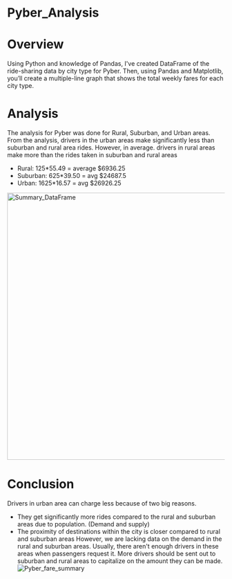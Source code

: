 # Pyber_Analysis

# Overview
Using Python and knowledge of Pandas, I've created DataFrame of the ride-sharing data by city type for Pyber. Then, using Pandas and Matplotlib, you’ll create a multiple-line graph that shows the total weekly fares for each city type.

# Analysis
The analysis for Pyber was done for Rural, Suburban, and Urban areas. From the analysis, drivers in the urban areas make significantly less than suburban and rural area rides. However, in average. drivers in rural areas make more than the rides taken in suburban and rural areas

- Rural: 125*55.49 = average $6936.25
- Suburban: 625*39.50 = avg $24687.5
- Urban: 1625*16.57 = avg $26926.25

<img width="617" alt="Summary_DataFrame" src="https://user-images.githubusercontent.com/98790082/158102510-673fcb21-ab99-4be7-b574-91d2d964a5dc.png">

# Conclusion 
Drivers in urban area can charge less because of two big reasons. 
 - They get significantly more rides compared to the rural and suburban areas due to population. (Demand and supply)
 - The proximity of destinations within the city is closer compared to rural and suburban areas
However, we are lacking data on the demand in the rural and suburban areas. Usually, there aren't enough drivers in these areas when passengers request it. More drivers should be sent out to suburban and rural areas to capitalize on the amount they can be made. 
![Pyber_fare_summary](https://user-images.githubusercontent.com/98790082/158103147-a9a0ee9d-9ed0-42c7-8461-d70a5aeb60d6.png)
